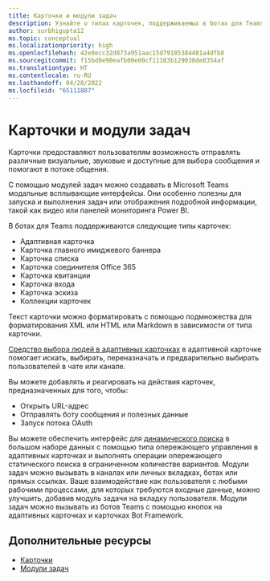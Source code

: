```yaml
---
title: Карточки и модули задач
description: Узнайте о типах карточек, поддерживаемых в ботах для Teams, таких как адаптивные карточки, карточки главного имиджевого баннера, карточки эскизов и т. д. Сведения о действиях карточек и вызове модулей задач в каналах, ботах или прямых ссылках.
author: surbhigupta12
ms.topic: conceptual
ms.localizationpriority: high
ms.openlocfilehash: 42e8ecc32d873a951aac15d79185384481a4dfb8
ms.sourcegitcommit: f15bd0e90eafb00e00cf11183b129038de8354af
ms.translationtype: HT
ms.contentlocale: ru-RU
ms.lasthandoff: 04/28/2022
ms.locfileid: "65111887"
---
```

# <a name="cards-and-task-modules"></a>Карточки и модули задач

Карточки предоставляют пользователям возможность отправлять различные визуальные, звуковые и доступные для выбора сообщения и помогают в потоке общения.

С помощью модулей задач можно создавать в Microsoft Teams модальные всплывающие интерфейсы. Они особенно полезны для запуска и выполнения задач или отображения подробной информации, такой как видео или панелей мониторинга Power BI.

В ботах для Teams поддерживаются следующие типы карточек:

* Адаптивная карточка
* Карточка главного имиджевого баннера
* Карточка списка
* Карточка соединителя Office 365
* Карточка квитанции
* Карточка входа
* Карточка эскиза
* Коллекции карточек

Текст карточки можно форматировать с помощью подмножества для форматирования XML или HTML или Markdown в зависимости от типа карточки.

[Средство выбора людей в адаптивных карточках](cards/people-picker.md) в адаптивной карточке помогает искать, выбирать, переназначать и предварительно выбирать пользователей в чате или канале.

Вы можете добавлять и реагировать на действия карточек, предназначенных для того, чтобы:

* Открыть URL-адрес
* Отправлять боту сообщения и полезных данные
* Запуск потока OAuth

Вы можете обеспечить интерфейс для [динамического поиска](~/task-modules-and-cards/cards/dynamic-search.md) в большом наборе данных с помощью типа опережающего управления в адаптивных карточках и выполнять операции опережающего статического поиска в ограниченном количестве вариантов. Модули задач можно вызывать в каналах или личных вкладках, ботах или прямых ссылках. Ваше взаимодействие как пользователя с любыми рабочими процессами, для которых требуются входные данные, можно улучшить, добавив модуль задачи на вкладку пользователя. Модули задач можно вызывать из ботов Teams с помощью кнопок на адаптивных карточках и карточках Bot Framework.

## <a name="see-also"></a>Дополнительные ресурсы

* [Карточки](~/task-modules-and-cards/what-are-cards.md)
* [Модули задач](~/task-modules-and-cards/what-are-task-modules.md)
